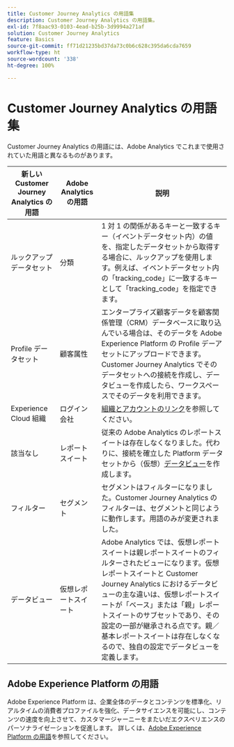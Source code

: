 ```yaml
---
title: Customer Journey Analytics の用語集
description: Customer Journey Analytics の用語集。
exl-id: 7f8aac93-0103-4ead-b25b-3d9994a271af
solution: Customer Journey Analytics
feature: Basics
source-git-commit: ff71d21235bd37da73c0b6c628c395da6cda7659
workflow-type: ht
source-wordcount: '338'
ht-degree: 100%

---
```


# Customer Journey Analytics の用語集

Customer Journey Analytics の用語には、Adobe Analytics でこれまで使用されていた用語と異なるものがあります。

| 新しい Customer Journey Analytics の用語 | Adobe Analytics の用語 | 説明 |
| --- | --- | --- |
| ルックアップデータセット | 分類 | 1 対 1 の関係があるキーと一致するキー（イベントデータセット内）の値を、指定したデータセットから取得する場合に、ルックアップを使用します。例えば、イベントデータセット内の「tracking_code」に一致するキーとして「tracking_code」を指定できます。 |
| Profile データセット | 顧客属性 | エンタープライズ顧客データを顧客関係管理（CRM）データベースに取り込んでいる場合は、そのデータを Adobe Experience Platform の Profile デーアセットにアップロードできます。Customer Journey Analytics でそのデータセットへの接続を作成し、データビューを作成したら、ワークスペースでそのデータを利用できます。 |
| Experience Cloud 組織 | ログイン会社 | [組織とアカウントのリンク](https://experienceleague.adobe.com/docs/core-services/interface/manage-users-and-products/organizations.html?lang=ja#topic_C31CB834F109465A82ED57FF0563B3F1)を参照してください。 |
| 該当なし | レポートスイート | 従来の Adobe Analytics のレポートスイートは存在しなくなりました。代わりに、接続を確立した Platform データセットから（仮想）[データビュー](/help/data-views/create-dataview.md)を作成します。 |
| フィルター | セグメント | セグメントはフィルターになりました。Customer Journey Analytics のフィルターは、セグメントと同じように動作します。用語のみが変更されました。 |
| データビュー | 仮想レポートスイート | Adobe Analytics では、仮想レポートスイートは親レポートスイートのフィルターされたビューになります。仮想レポートスイートと Customer Journey Analytics におけるデータビューの主な違いは、仮想レポートスイートが「ベース」または「親」レポートスイートのサブセットであり、その設定の一部が継承される点です。親／基本レポートスイートは存在しなくなるので、独自の設定でデータビューを定義します。 |

## Adobe Experience Platform の用語

Adobe Experience Platform は、企業全体のデータとコンテンツを標準化、リアルタイムの消費者プロファイルを強化、データサイエンスを可能にし、コンテンツの速度を向上させて、カスタマージャーニーをまたいだエクスペリエンスのパーソナライゼーションを促進します。
詳しくは、[Adobe Experience Platform の用語](https://experienceleague.adobe.com/docs/experience-platform/landing/glossary.html?lang=ja)を参照してください。
